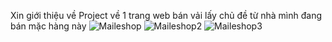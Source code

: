 Xin giới thiệu về Project về 1 trang web bán vải lấy chủ đề từ nhà mình đang bán mặc hàng này
![Maileshop](https://user-images.githubusercontent.com/83261160/151345217-ece34b63-4a20-41a7-a134-cd15372cab09.jpg)
![Maileshop2](https://user-images.githubusercontent.com/83261160/151345130-c29ae30c-598f-4e89-b47d-f6dfb3e077a0.jpg)
![Maileshop3](https://user-images.githubusercontent.com/83261160/151345242-467a5d1f-d47f-4157-9b1d-370dadbecc32.jpg)
